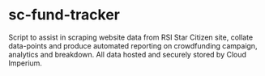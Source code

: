 # sc-fund-tracker

Script to assist in scraping website data from RSI Star Citizen site, collate data-points and produce automated reporting on crowdfunding campaign, analytics and breakdown. All data hosted and securely stored by Cloud Imperium.